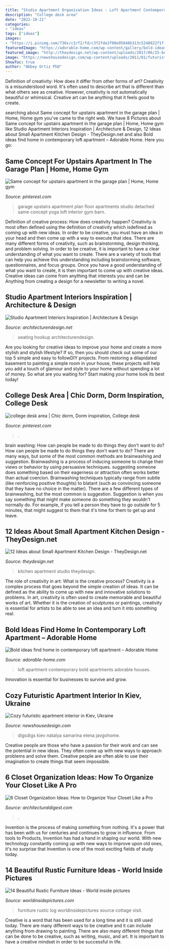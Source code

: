 ```yaml
---
title: "Studio Apartment Organization Ideas : Loft Apartment Contemporary Bold Apartments Adorable Houses"
description: "College desk area"
date: "2022-10-21"
categories:
- "ideas"
tags: ["ideas"]
images:
- "https://i.pinimg.com/736x/c3/f2/fd/c3f2fde2f00e95848b313c5248822f1f--yoga-studios-art-studios.jpg"
featuredImage: "https://adorable-home.com/wp-content/gallery/bold-ideas-find-home-in-contemporary-loft-apartment-sofia/contemporary-loft-apartment-3.jpg"
featured_image: "http://theydesign.net/wp-content/uploads/2017/06/25-best-ideas-about-studio-apartment-kitchen-on-theydesign-small-in-small-apartment-kitchen-design-17-ideas-about-small-apartment-kitchen-design.jpg"
image: "https://newshousedesign.com/wp-content/uploads/2011/01/futuristic-apartment-interior-by-Natalya-Farnosova-and-Elena-Samarina_6.jpg"
ShowToc: true
author: "Abbey Ortiz PhD"
---
```



Definition of creativity: How does it differ from other forms of art?
Creativity is a misunderstood word. It's often used to describe art that is different than what others see as creative. However, creativity is not automatically beautiful or whimsical. Creative art can be anything that it feels good to create.

	

		
searching about Same concept for upstairs apartment in the garage plan | Home, Home gym you've came to the right web. We have 8 Pictures about Same concept for upstairs apartment in the garage plan | Home, Home gym like Studio Apartment Interiors Inspiration | Architecture &amp; Design, 12 Ideas about Small Apartment Kitchen Design - TheyDesign.net and also Bold ideas find home in contemporary loft apartment – Adorable Home. Here you go:
		
    
## Same Concept For Upstairs Apartment In The Garage Plan | Home, Home Gym

<img loading=lazy src="https://i.pinimg.com/736x/c3/f2/fd/c3f2fde2f00e95848b313c5248822f1f--yoga-studios-art-studios.jpg" onerror="this.onerror=null;this.src='https://tse3.mm.bing.net/th?id=OIP.C91K_ple2OzwXsBlkxt5zQHaHa&amp;pid=15.1';" alt="Same concept for upstairs apartment in the garage plan | Home, Home gym">

_Source: pinterest.com_

>garage upstairs apartment plan floor apartments studio detached same concept yoga loft interior gym barn. 

	

Definition of creative process: How does creativity happen?
Creativity is most often defined using the definition of creativity which isdefined as coming up with new ideas. In order to be creative, you must have an idea in your head and then come up with a way to execute that idea. There are many different forms of creativity, such as brainstorming, design thinking, and problem solving.
In order to be creative, it is important to have a clear understanding of what you want to create. There are a variety of tools that can help you achieve this understanding including brainstorming software, questionnaires, and focus groups. Once you have a good understanding of what you want to create, it is then important to come up with creative ideas. Creative ideas can come from anything that interests you and can be Anything from creating a design for a newsletter to writing a novel.

    
## Studio Apartment Interiors Inspiration | Architecture &amp; Design

<img loading=lazy src="https://cdn.architecturendesign.net/wp-content/uploads/2014/07/9-studio-apartment-interior-ideas.jpeg" onerror="this.onerror=null;this.src='https://tse1.mm.bing.net/th?id=OIP._LIyhMaBrV8Kp6sYfBsKagHaEc&amp;pid=15.1';" alt="Studio Apartment Interiors Inspiration | Architecture &amp; Design">

_Source: architecturendesign.net_

>seating hookup architecturendesign. 

	

Are you looking for creative ideas to improve your home and create a more stylish and stylish lifestyle? If so, then you should check out some of our top 5 simple and easy to followDIY projects. From restoring a dilapidated basement to painting a simple room in your house, these projects will help you add a touch of glamour and style to your home without spending a lot of money. So what are you waiting for? Start making your home look its best today!

    
## College Desk Area | Chic Dorm, Dorm Inspiration, College Desk

<img loading=lazy src="https://i.pinimg.com/736x/9d/cd/65/9dcd6553f25a9458a1b2d9714642b330.jpg" onerror="this.onerror=null;this.src='https://tse1.mm.bing.net/th?id=OIP.nNegYebyCD5ZvxC8CDYPAAHaJ3&amp;pid=15.1';" alt="college desk area | Chic dorm, Dorm inspiration, College desk">

_Source: pinterest.com_

>. 

	

brain washing: How can people be made to do things they don't want to do?
How can people be made to do things they don't want to do? There are many ways, but some of the most common methods are brainwashing and suggestion. Brainwashing is a process of inducing someone to change their views or behavior by using persuasive techniques. suggesting someone does something based on their eagerness or attraction often works better than actual coercion. Brainwashing techniques typically range from subtle (like reinforcing positive thoughts) to blatant (such as convincing someone that they have no choice in the matter). 
There are a few different types of brainwashing, but the most common is suggestion. Suggestion is when you say something that might make someone do something they wouldn't normally do. For example, if you tell a person they have to go outside for 5 minutes, that might suggest to them that it's time for them to get up and leave.

    
## 12 Ideas About Small Apartment Kitchen Design - TheyDesign.net

<img loading=lazy src="http://theydesign.net/wp-content/uploads/2017/06/25-best-ideas-about-studio-apartment-kitchen-on-theydesign-small-in-small-apartment-kitchen-design-17-ideas-about-small-apartment-kitchen-design.jpg" onerror="this.onerror=null;this.src='https://tse1.mm.bing.net/th?id=OIP.qmC3Rk-prEfsFGNrDphL9QHaLH&amp;pid=15.1';" alt="12 Ideas about Small Apartment Kitchen Design - TheyDesign.net">

_Source: theydesign.net_

>kitchen apartment studio theydesign. 

	

The role of creativity in art: What is the creative process?
Creativity is a complex process that goes beyond the simple creation of ideas. It can be defined as the ability to come up with new and innovative solutions to problems. In art, creativity is often used to create memorable and beautiful works of art. Whether it is the creation of sculptures or paintings, creativity is essential for artists to be able to see an idea and turn it into something real.

    
## Bold Ideas Find Home In Contemporary Loft Apartment – Adorable Home

<img loading=lazy src="https://adorable-home.com/wp-content/gallery/bold-ideas-find-home-in-contemporary-loft-apartment-sofia/contemporary-loft-apartment-3.jpg" onerror="this.onerror=null;this.src='https://tse2.mm.bing.net/th?id=OIP.GPuHx796BRxa5s8vGGNUtgHaLH&amp;pid=15.1';" alt="Bold ideas find home in contemporary loft apartment – Adorable Home">

_Source: adorable-home.com_

>loft apartment contemporary bold apartments adorable houses. 

	

Innovation is essential for businesses to survive and grow.

    
## Cozy Futuristic Apartment Interior In Kiev, Ukraine

<img loading=lazy src="https://newshousedesign.com/wp-content/uploads/2011/01/futuristic-apartment-interior-by-Natalya-Farnosova-and-Elena-Samarina_6.jpg" onerror="this.onerror=null;this.src='https://tse3.mm.bing.net/th?id=OIP.RHSeQh6kkBkVpucIL7KFjgHaLD&amp;pid=15.1';" alt="Cozy futuristic apartment interior in Kiev, Ukraine">

_Source: newshousedesign.com_

>digsdigs kiev natalya samarina elena javgohome. 

	

Creative people are those who have a passion for their work and can see the potential in new ideas. They often come up with new ways to approach problems and solve them. Creative people are often able to use their imagination to create things that seem impossible.

    
## 6 Closet Organization Ideas: How To Organize Your Closet Like A Pro

<img loading=lazy src="https://media.architecturaldigest.com/photos/568ef93c0c81a2ea0f95c432/master/pass/5_Closets_IMAGE.jpg" onerror="this.onerror=null;this.src='https://tse1.mm.bing.net/th?id=OIP.oWz5rC3uVTjH1e7dlYJURwHaKW&amp;pid=15.1';" alt="6 Closet Organization Ideas: How to Organize Your Closet Like a Pro">

_Source: architecturaldigest.com_

>. 

	

Invention is the process of making something from nothing. It's a power that has been with us for centuries and continues to grow in influence. From tools to Products, Invention has had a hand in shaping our world. With new technology constantly coming up with new ways to improve upon old ones, it's no surprise that Invention is one of the most exciting fields of study today.

    
## 14 Beautiful Rustic Furniture Ideas - World Inside Pictures

<img loading=lazy src="https://worldinsidepictures.com/wp-content/uploads/2014/03/429.jpg" onerror="this.onerror=null;this.src='https://tse2.mm.bing.net/th?id=OIP.inczWL-qv0zXkF0r_SWDJgHaLJ&amp;pid=15.1';" alt="14 Beautiful Rustic Furniture Ideas - World inside pictures">

_Source: worldinsidepictures.com_

>furniture rustic log worldinsidepictures source cottage visit. 

	

Creative is a word that has been used for a long time and it is still used today. There are many different ways to be creative and it can include anything from drawing to painting. There are also many different things that can be done to be creative, such as writing, music, and art. It is important to have a creative mindset in order to be successful in life.

